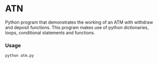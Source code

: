 # ATN
Python program that demonstrates the working of an ATM with withdraw and deposit functions. This program makes use of python dictionaries, loops, conditional statements and functions.

### Usage
    python atm.py
